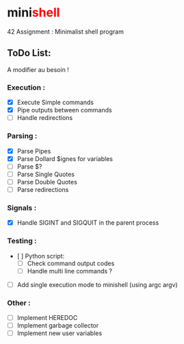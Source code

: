 # mini<span style="color:red">shell</span>
42 Assignment : Minimalist shell program 

## ToDo List:
A modifier au besoin !
### Execution :
  - [X] Execute Simple commands
  - [X] Pipe outputs between commands
  - [ ] Handle redirections 
### Parsing :
  - [X] Parse Pipes
  - [X] Parse Dollard $ignes for variables
  - [ ] Parse  $? 
  - [ ] Parse Single Quotes
  - [ ] Parse Double Quotes
  - [ ] Parse redirections
### Signals :
  - [X] Handle SIGINT and SIGQUIT in the parent process
### Testing :
  - [ ] Python script: 
    - [ ] Check command output codes 
    - [ ] Handle multi line commands ?
  - [ ] Add single execution mode to minishell (using argc argv)

### Other :
  - [ ] Implement HEREDOC
  - [ ] Implement garbage collector 
  - [ ] Implement new user variables
